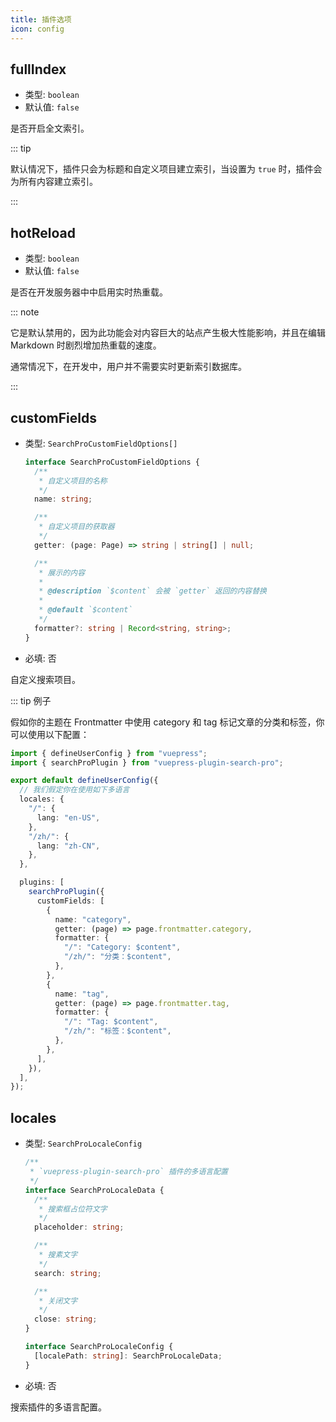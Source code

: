 ```yaml
---
title: 插件选项
icon: config
---
```


## fullIndex

- 类型: `boolean`
- 默认值: `false`

是否开启全文索引。

::: tip

默认情况下，插件只会为标题和自定义项目建立索引，当设置为 `true` 时，插件会为所有内容建立索引。

:::

## hotReload

- 类型: `boolean`
- 默认值: `false`

是否在开发服务器中中启用实时热重载。

::: note

它是默认禁用的，因为此功能会对内容巨大的站点产生极大性能影响，并且在编辑 Markdown 时剧烈增加热重载的速度。

通常情况下，在开发中，用户并不需要实时更新索引数据库。

:::

## customFields

- 类型: `SearchProCustomFieldOptions[]`

  ```ts
  interface SearchProCustomFieldOptions {
    /**
     * 自定义项目的名称
     */
    name: string;

    /**
     * 自定义项目的获取器
     */
    getter: (page: Page) => string | string[] | null;

    /**
     * 展示的内容
     *
     * @description `$content` 会被 `getter` 返回的内容替换
     *
     * @default `$content`
     */
    formatter?: string | Record<string, string>;
  }
  ```

- 必填: 否

自定义搜索项目。

::: tip 例子

假如你的主题在 Frontmatter 中使用 category 和 tag 标记文章的分类和标签，你可以使用以下配置：

```ts
import { defineUserConfig } from "vuepress";
import { searchProPlugin } from "vuepress-plugin-search-pro";

export default defineUserConfig({
  // 我们假定你在使用如下多语言
  locales: {
    "/": {
      lang: "en-US",
    },
    "/zh/": {
      lang: "zh-CN",
    },
  },

  plugins: [
    searchProPlugin({
      customFields: [
        {
          name: "category",
          getter: (page) => page.frontmatter.category,
          formatter: {
            "/": "Category: $content",
            "/zh/": "分类：$content",
          },
        },
        {
          name: "tag",
          getter: (page) => page.frontmatter.tag,
          formatter: {
            "/": "Tag: $content",
            "/zh/": "标签：$content",
          },
        },
      ],
    }),
  ],
});
```

## locales

- 类型: `SearchProLocaleConfig`

  ```ts
  /**
   * `vuepress-plugin-search-pro` 插件的多语言配置
   */
  interface SearchProLocaleData {
    /**
     * 搜索框占位符文字
     */
    placeholder: string;

    /**
     * 搜素文字
     */
    search: string;

    /**
     * 关闭文字
     */
    close: string;
  }

  interface SearchProLocaleConfig {
    [localePath: string]: SearchProLocaleData;
  }
  ```

- 必填: 否

搜索插件的多语言配置。
